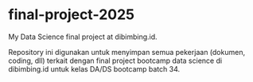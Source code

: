 # final-project-2025
My Data Science final project at dibimbing.id.

Repository ini digunakan untuk menyimpan semua pekerjaan (dokumen, coding, dll) terkait dengan final project bootcamp data science di dibimbing.id untuk kelas DA/DS bootcamp batch 34.

